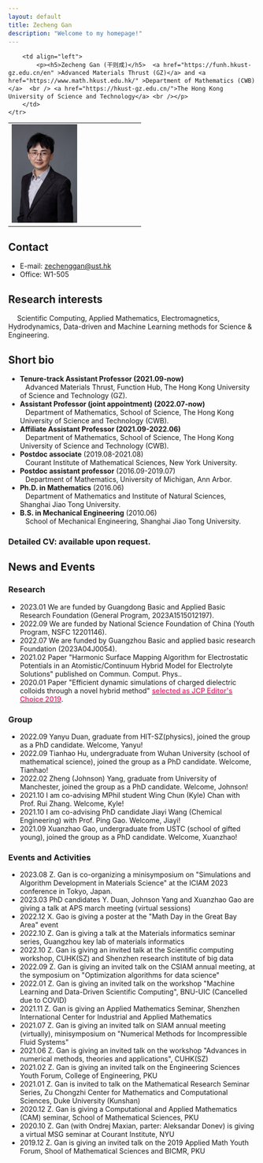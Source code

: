 ```yaml
---
layout: default
title: Zecheng Gan
description: "Welcome to my homepage!"
---
```



<div>
<table class="imgtable">
    <tr>
        <td style="width:256px">
            <img src="assets/img/ZGlogo.jpg" alt="" height="200px" /> 
        </td>
            
        <td align="left">
            <p><h5>Zecheng Gan (干则成)</h5>  <a href="https://funh.hkust-gz.edu.cn/en" >Advanced Materials Thrust (GZ)</a> and <a href="https://www.math.hkust.edu.hk/" >Department of Mathematics (CWB)</a>  <br /> <a href="https://hkust-gz.edu.cn/">The Hong Kong University of Science and Technology</a> <br /></p>
        </td>
	</tr>
</table>
</div>



## Contact
- E-mail: zechenggan@ust.hk
- Office: W1-505

## Research interests
&emsp; Scientific Computing, Applied Mathematics, Electromagnetics, Hydrodynamics, Data-driven and Machine Learning methods for Science & Engineering.


## Short bio
- <b>Tenure-track Assistant Professor (2021.09-now)</b> <br> &ensp; Advanced Materials Thrust, Function Hub, The Hong Kong University of Science and Technology (GZ).
- <b>Assistant Professor (joint appointment) (2022.07-now)</b> <br> &ensp; Department of Mathematics, School of Science, The Hong Kong University of Science and Technology (CWB).
- <b>Affiliate Assistant Professor (2021.09-2022.06)</b> <br> &ensp; Department of Mathematics, School of Science, The Hong Kong University of Science and Technology (CWB).
- <b>Postdoc associate</b> (2019.08-2021.08) <br> &ensp; Courant Institute of Mathematical Sciences, New York University.
- <b>Postdoc assistant professor</b> (2016.09-2019.07) <br> &ensp; Department of Mathematics, University of Michigan, Ann Arbor.
- <b>Ph.D. in Mathematics</b> (2016.06) <br> &ensp; Department of Mathematics and Institute of Natural Sciences, Shanghai Jiao Tong University. 
- <b>B.S. in Mechanical Engineering</b> (2010.06) <br> &ensp; School of Mechanical Engineering, Shanghai Jiao Tong University.
<!-- - <b>B.S. in Electrical & Information Engineering</b> (2010.06) <br> &ensp; School of Telecommunication and Information Engineering, Nanjing University of Posts and Telecommunications. -->

### Detailed CV: available upon request.

## News and Events

### Research
- 2023.01 We are funded by Guangdong Basic and Applied Basic Research Foundation (General Program, 2023A1515012197).
- 2022.09 We are funded by National Science Foundation of China (Youth Program, NSFC 12201146).
- 2022.07 We are funded by Guangzhou Basic and applied basic research Foundation (2023A04J0054).
- 2021.02 Paper "Harmonic Surface Mapping Algorithm for Electrostatic Potentials in an Atomistic/Continuum
Hybrid Model for Electrolyte Solutions" published on Commun. Comput. Phys..
- 2020.01 Paper "Efficient dynamic simulations of charged dielectric colloids through a novel hybrid
method" <a href="https://aip.scitation.org/action/doSearch?SeriesKey=jcp&AllField=JCP+Editors%E2%80%99+Choice+2019&ConceptID=208566&startPage=&content=collectionsSearch&target=issue-collections-search"><span style="font-weight:600;color:#ee3377;">selected as JCP Editor's Choice 2019</span></a>.

### Group
- 2022.09 Yanyu Duan, graduate from HIT-SZ(physics),  joined the group as a PhD candidate. Welcome, Yanyu!
- 2022.09 Tianhao Hu, undergraduate from Wuhan University (school of mathematical science), joined the group as a PhD candidate. Welcome, Tianhao!  
- 2022.02 Zheng (Johnson) Yang, graduate from University of Manchester, joined the group as a PhD candidate. Welcome, Johnson!  
- 2021.10 I am co-advising MPhil student Wing Chun (Kyle) Chan with Prof. Rui Zhang. Welcome, Kyle! 
- 2021.10 I am co-advising PhD candidate Jiayi Wang (Chemical Engineering) with Prof. Ping Gao. Welcome, Jiayi! 
- 2021.09 Xuanzhao Gao, undergraduate from USTC (school of gifted young), joined the group as a PhD candidate. Welcome, Xuanzhao!

### Events and Activities  
- 2023.08 Z. Gan is co-organizing a minisymposium on "Simulations and Algorithm Development in Materials Science" at the ICIAM 2023 conference in Tokyo, Japan.
- 2023.03 PhD candidates Y. Duan, Johnson Yang and Xuanzhao Gao are giving a talk at APS march meeting (virtual sessions)
- 2022.12 X. Gao is giving a poster at the "Math Day in the Great Bay Area" event
- 2022.10 Z. Gan is giving a talk at the Materials informatics seminar series, Guangzhou key lab of materials informatics
- 2022.10 Z. Gan is giving an invited talk at the Scientific computing workshop, CUHK(SZ) and Shenzhen research institute of big data
- 2022.09 Z. Gan is giving an invited talk on the CSIAM annual meeting, at the symposium on "Optimization algorithms for data science"
- 2022.01 Z. Gan is giving an invited talk on the workshop "Machine Learning and Data-Driven Scientific Computing", BNU-UIC (Cancelled due to COVID)
- 2021.11 Z. Gan is giving an Applied Mathematics Seminar, Shenzhen International Center for Industrial and Applied
Mathematics
- 2021.07 Z. Gan is giving an invited talk on SIAM annual meeting (virtually), minisymposium on "Numerical Methods for Incompressible Fluid Systems"
- 2021.06 Z. Gan is giving an invited talk on the workshop "Advances in numerical methods, theories and applications", CUHK(SZ)
- 2021.02 Z. Gan is giving an invited talk on the Engineering Sciences Youth Forum, College of Engineering, PKU
- 2021.01 Z. Gan is invited to talk on the Mathematical Research Seminar Series, Zu Chongzhi Center for Mathematics and Computational
Sciences, Duke University (Kunshan)
- 2020.12 Z. Gan is giving a Computational and Applied Mathematics (CAM) seminar, School of Mathematical Sciences, PKU
- 2020.10 Z. Gan (with Ondrej Maxian, parter: Aleksandar Donev) is giving a virtual MSG seminar at Courant Institute, NYU 
- 2019.12 Z. Gan is giving an invited talk on the 2019 Applied Math Youth Forum, Shool of Mathematical Sciences and BICMR, PKU
